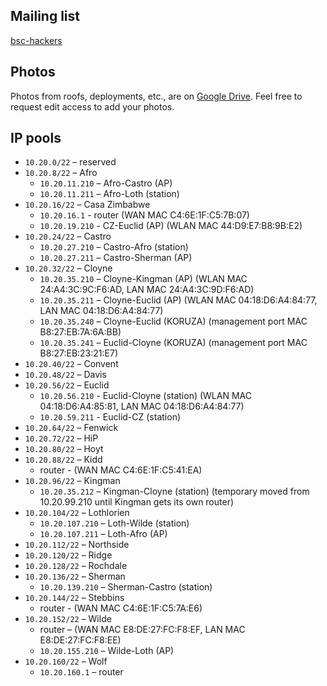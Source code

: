 ## Mailing list ##

[bsc-hackers](https://common.tnode.com/sympa/info/bsc-hackers)

## Photos ##

Photos from roofs, deployments, etc., are on [Google Drive](https://drive.google.com/folderview?id=0Bz0lCyRxvUUTflpZSTBYY2UwVUR0ODVIcG1mbzZjT290M2tqRGJkU1Azb0VoSmk5cjRmS00&usp=sharing). Feel free to request edit access to add your photos.

## IP pools ##

* `10.20.0/22` – reserved
* `10.20.8/22` – Afro
  * `10.20.11.210` – Afro-Castro (AP)
  * `10.20.11.211` – Afro-Loth (station)
* `10.20.16/22` – Casa Zimbabwe
  * `10.20.16.1` - router (WAN MAC C4:6E:1F:C5:7B:07)
  * `10.20.19.210` - CZ-Euclid (AP) (WLAN MAC 44:D9:E7:B8:9B:E2)
* `10.20.24/22` – Castro
  * `10.20.27.210` – Castro-Afro (station)
  * `10.20.27.211` – Castro-Sherman (AP)
* `10.20.32/22` – Cloyne
  * `10.20.35.210` – Cloyne-Kingman (AP) (WLAN MAC 24:A4:3C:9C:F6:AD, LAN MAC 24:A4:3C:9D:F6:AD)
  * `10.20.35.211` – Cloyne-Euclid (AP) (WLAN MAC 04:18:D6:A4:84:77, LAN MAC 04:18:D6:A4:84:77)
  * `10.20.35.240` – Cloyne-Euclid (KORUZA) (management port MAC B8:27:EB:7A:6A:BB)
  * `10.20.35.241` – Euclid-Cloyne (KORUZA) (management port MAC B8:27:EB:23:21:E7)
* `10.20.40/22` – Convent
* `10.20.48/22` – Davis
* `10.20.56/22` – Euclid
  * `10.20.56.210` - Euclid-Cloyne (station) (WLAN MAC 04:18:D6:A4:85:81, LAN MAC 04:18:D6:A4:84:77)
  * `10.20.59.211` - Euclid-CZ (station)
* `10.20.64/22` – Fenwick
* `10.20.72/22` – HiP
* `10.20.80/22` – Hoyt
* `10.20.88/22` – Kidd
  * router - (WAN MAC C4:6E:1F:C5:41:EA)
* `10.20.96/22` – Kingman
  * `10.20.35.212` – Kingman-Cloyne (station) (temporary moved from 10.20.99.210 until Kingman gets its own router)
* `10.20.104/22` – Lothlorien
  * `10.20.107.210` – Loth-Wilde (station)
  * `10.20.107.211` – Loth-Afro (AP)
* `10.20.112/22` – Northside
* `10.20.120/22` – Ridge
* `10.20.128/22` – Rochdale
* `10.20.136/22` – Sherman
  * `10.20.139.210` – Sherman-Castro (station)
* `10.20.144/22` – Stebbins
  * router - (WAN MAC C4:6E:1F:C5:7A:E6)
* `10.20.152/22` – Wilde
  * router – (WAN MAC E8:DE:27:FC:F8:EF, LAN MAC E8:DE:27:FC:F8:EE)
  * `10.20.155.210` – Wilde-Loth (AP)
* `10.20.160/22` – Wolf
  * `10.20.160.1` – router
